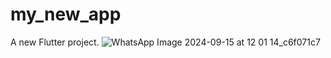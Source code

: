 # my_new_app

A new Flutter project.
![WhatsApp Image 2024-09-15 at 12 01 14_c6f071c7](https://github.com/user-attachments/assets/b338c22b-5a06-4b45-af4e-2cbe6caaf92b)



